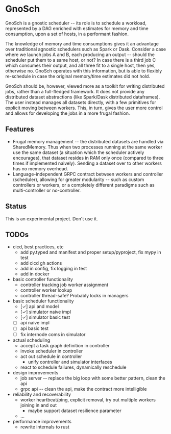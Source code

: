 # GnoSch
GnoSch is a gnostic scheduler -- its role is to schedule a workload, represented by a DAG enriched with estimates for memory and time consumption, upon a set of hosts, in a performant fashion.

The knowledge of memory and time consumptions gives it an advantage over traditional agnostic schedulers such as Spark or Dask.
Consider a case where we launch jobs A and B, each producing an output -- should the scheduler put them to a same host, or not?
In case there is a third job C which consumes their output, and all three fit to a single host, then yes, otherwise no.
GnoSch operates with this information, but is able to flexibly re-schedule in case the original memory/time estimates did not hold.

GnoSch should be, however, viewed more as a toolkit for writing distributed jobs, rather than a full-fledged framework.
It does not provide any distributed dataset abstractions (like Spark/Dask distributed dataframes).
The user instead manages all datasets directly, with a few primitives for explicit moving between workers.
This, in turn, gives the user more control and allows for developing the jobs in a more frugal fashion.

## Features
* Frugal memory management -- the distributed datasets are handled via SharedMemory. Thus when two processes running at the same worker use the same dataset (a situation which the scheduler actively encourages), that dataset resides in RAM only once (compared to three times if implemented naively). Sending a dataset over to other workers has no memory overhead.
* Language-independent GRPC contract between workers and controller (scheduler), allowing for greater modularity -- such as custom controllers or workers, or a completely different paradigms such as multi-controller or no-controller.

## Status
This is an experimental project.
Don't use it.

## TODOs
- cicd, best practices, etc
  - add py.typed and manifest and proper setup/pyproject, fix mypy in test
  - add cicd gh actions
  - add in config, fix logging in test
  - add in docker
- basic controller functionality
  - controller tracking job worker assignment
  - controller worker lookup
  - controller thread-safe? Probably locks in managers
- basic scheduler functionality
  - [✓] api and model
  - [✓] simulator naive impl
  - [✓] simulator basic test
  - [ ] api naive impl
  - [ ] api basic test
  - [ ] fix internode coms in simulator
- actual scheduling
  - accept a task graph definition in controller
  - invoke scheduler in controller
  - act out schedule in controller
    - unify controller and simulator interfaces
  - react to schedule failures, dynamically reschedule
- design improvements
  - job server -- replace the big loop with some better pattern, clean the api
  - grpc api -- clean the api, make the contract more intelligible
- reliability and recoverability
  - worker heartbeat/ping, explicit removal, try out multiple workers joining in and out
    - maybe support dataset resilience parameter
  - ...
- performance improvements
  - rewrite internals to rust
